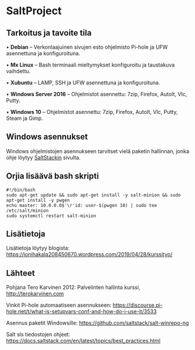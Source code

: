 # SaltProject

## Tarkoitus ja tavoite tila
• **Debian** – Verkonlaajuinen sivujen esto ohjelmisto Pi-hole ja UFW asennettuna ja konfiguroituna.

• **Mx Linux** – Bash terminaali mieltymykset konfiguroitu ja taustakuva vaihdettu.

• **Xubuntu** – LAMP, SSH ja UFW asennettuna ja konfiguroituna.

• **Windows Server 2016** – Ohjelmistot asennettu: 7zip, Firefox, AutoIt, Vlc, Putty.

• **Windows 10** – Ohjelmistot asennettu: 7zip, Firefox, AutoIt, Vlc, Putty, Steam ja Gimp.

## Windows asennukset
Windows ohjelmistojen asennukseen tarvitset vielä paketin hallinnan, jonka ohje löytyy [SaltStackin](https://docs.saltstack.com/en/latest/topics/windows/windows-package-manager.html) sivulta.

## Orjia lisäävä bash skripti
	#!/bin/bash
	sudo apt-get update && sudo apt-get install -y salt-minion && sudo apt-get install -y pwgen
	echo master: 10.0.0.0$'\r'id: user-$(pwgen 10) | sudo tee /etc/salt/minion
	sudo systemctl restart salt-minion

## Lisätietoja
Lisätietoja löytyy blogista: https://jonihakala208450670.wordpress.com/2019/04/28/kurssityo/

## Lähteet
Pohjana Tero Karvinen 2012: Palvelinten hallinta kurssi, http://terokarvinen.com

Vinkit Pi-hole automaatiseen asennukseen: https://discourse.pi-hole.net/t/what-is-setupvars-conf-and-how-do-i-use-it/3533

Asennus paketit Windowsille: https://github.com/saltstack/salt-winrepo-ng

Salt sls tiedostojen ohjeet: https://docs.saltstack.com/en/latest/topics/best_practices.html
